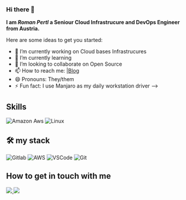 ### Hi there 👋

__I am *Roman Pertl* a Seniour Cloud Infrastrucure and DevOps Engineer from Austria.__

Here are some ideas to get you started:

- 🔭 I’m currently working on Cloud bases Infrastrucures
- 🌱 I’m currently learning 
- 👯 I’m looking to collaborate on Open Source
- 📫 How to reach me: |[Blog](https://roman.pertl.org/)
- 😄 Pronouns: They/them
- ⚡ Fun fact: I use Manjaro as my daily workstation driver
-->

## Skills
![Amazon Aws](https://img.shields.io/badge/amazon-aws.svg?style=for-the-badge&logo=amazon-aws&color=232F3E)
![Linux](https://img.shields.io/badge/-linux-772953?style=for-the-badge&logo=linux)

## 🛠 my stack
![Gitlab](https://img.shields.io/badge/-gitlab-FCA121?style=for-the-badge&logo=gitlab)
![AWS](https://img.shields.io/badge/-aws-232F3E?style=for-the-badge&logo=amazon-aws)
![VSCode](https://img.shields.io/badge/-vscode-007ACC?style=for-the-badge&logo=visual-studio-code)
![Git](https://img.shields.io/badge/git%20-%23F05033.svg?&style=for-the-badge&logo=git&logoColor=white)

## How to get in touch with me

<a href="https://www.linkedin.com/in/roman-pertl-238429145/">
    <img src="https://img.shields.io/badge/linkedin-roman_pertl-red?style=for-the-badge&logo=linkedin&logoColor=violet&color=violet" >
</a>
    
<a  href="https://roman.pertl.org/">
    <img src="https://img.shields.io/badge/website-https%3A%2F%2Froman.pertl.org-red
    ?style=for-the-badge&logo=blogger&logoColor=violet&color=violet"">
</a>

<!--
**roock/roock** is a ✨ _special_ ✨ repository because its `README.md` (this file) appears on your GitHub profile.
-->
